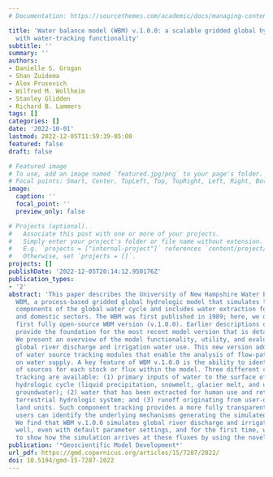 ```yaml
---
# Documentation: https://sourcethemes.com/academic/docs/managing-content/

title: 'Water balance model (WBM) v.1.0.0: a scalable gridded global hydrologic model
  with water-tracking functionality'
subtitle: ''
summary: ''
authors:
- Danielle S. Grogan
- Shan Zuidema
- Alex Prusevich
- Wilfred M. Wollheim
- Stanley Glidden
- Richard B. Lammers
tags: []
categories: []
date: '2022-10-01'
lastmod: 2022-12-05T11:59:39-05:00
featured: false
draft: false

# Featured image
# To use, add an image named `featured.jpg/png` to your page's folder.
# Focal points: Smart, Center, TopLeft, Top, TopRight, Left, Right, BottomLeft, Bottom, BottomRight.
image:
  caption: ''
  focal_point: ''
  preview_only: false

# Projects (optional).
#   Associate this post with one or more of your projects.
#   Simply enter your project's folder or file name without extension.
#   E.g. `projects = ["internal-project"]` references `content/project/deep-learning/index.md`.
#   Otherwise, set `projects = []`.
projects: []
publishDate: '2022-12-05T20:14:12.950176Z'
publication_types:
- '2'
abstract: 'This paper describes the University of New Hampshire Water Balance Model,
  WBM, a process-based gridded global hydrologic model that simulates the land surface
  components of the global water cycle and includes water extraction for use in agriculture
  and domestic sectors. The WBM was first published in 1989; here, we describe the
  first fully open-source WBM version (v.1.0.0). Earlier descriptions of WBM methods
  provide the foundation for the most recent model version that is detailed here.
  We present an overview of the model functionality, utility, and evaluation of simulated
  global river discharge and irrigation water use. This new version adds a novel suite
  of water source tracking modules that enable the analysis of flow-path histories
  on water supply. A key feature of WBM v.1.0.0 is the ability to identify the partitioning
  of sources for each stock or flux within the model. Three different categories of
  tracking are available: (1) primary inputs of water to the surface of the terrestrial
  hydrologic cycle (liquid precipitation, snowmelt, glacier melt, and unsustainable
  groundwater); (2) water that has been extracted for human use and returned to the
  terrestrial hydrologic system; and (3) runoff originating from user-defined spatial
  land units. Such component tracking provides a more fully transparent model in that
  users can identify the underlying mechanisms generating the simulated behavior.
  We find that WBM v.1.0.0 simulates global river discharge and irrigation water withdrawals
  well, even with default parameter settings, and for the first time, we are able
  to show how the simulation arrives at these fluxes by using the novel tracking functions.textless/ptextgreater'
publication: '*Geoscientific Model Development*'
url_pdf: https://gmd.copernicus.org/articles/15/7287/2022/
doi: 10.5194/gmd-15-7287-2022
---
```

